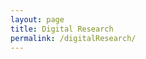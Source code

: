 ```yaml
---
layout: page
title: Digital Research
permalink: /digitalResearch/
---
```





[jekyll-organization]: https://github.com/jekyll
